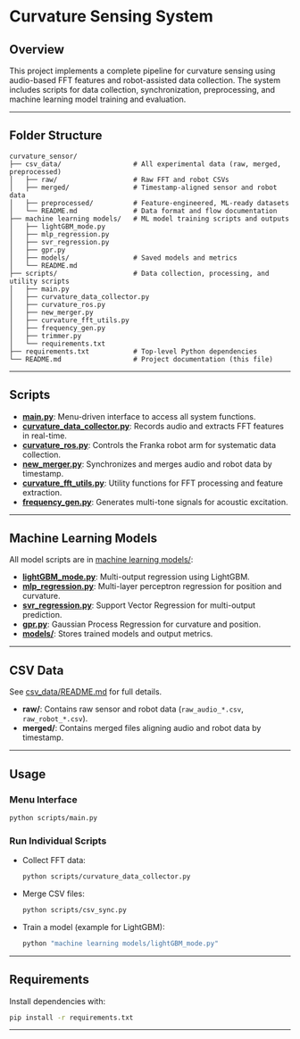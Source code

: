 # Curvature Sensing System

## Overview

This project implements a complete pipeline for curvature sensing using audio-based FFT features and robot-assisted data collection. The system includes scripts for data collection, synchronization, preprocessing, and machine learning model training and evaluation.

---

## Folder Structure

```
curvature_sensor/
├── csv_data/                  # All experimental data (raw, merged, preprocessed)
│   ├── raw/                   # Raw FFT and robot CSVs
│   ├── merged/                # Timestamp-aligned sensor and robot data
│   ├── preprocessed/          # Feature-engineered, ML-ready datasets
│   └── README.md              # Data format and flow documentation
├── machine learning models/   # ML model training scripts and outputs
│   ├── lightGBM_mode.py
│   ├── mlp_regression.py
│   ├── svr_regression.py
│   ├── gpr.py
│   ├── models/                # Saved models and metrics
│   └── README.md
├── scripts/                   # Data collection, processing, and utility scripts
│   ├── main.py
│   ├── curvature_data_collector.py
│   ├── curvature_ros.py
│   ├── new_merger.py
│   ├── curvature_fft_utils.py
│   ├── frequency_gen.py
│   ├── trimmer.py
│   └── requirements.txt
├── requirements.txt           # Top-level Python dependencies
└── README.md                  # Project documentation (this file)
```

---

## Scripts

- **[main.py](scripts/main.py)**: Menu-driven interface to access all system functions.
- **[curvature_data_collector.py](scripts/curvature_data_collector.py)**: Records audio and extracts FFT features in real-time.
- **[curvature_ros.py](scripts/curvature_ros.py)**: Controls the Franka robot arm for systematic data collection.
- **[new_merger.py](scripts/csv_sync.py)**: Synchronizes and merges audio and robot data by timestamp.
- **[curvature_fft_utils.py](scripts/curvature_fft_utils.py)**: Utility functions for FFT processing and feature extraction.
- **[frequency_gen.py](scripts/frequency_gen.py)**: Generates multi-tone signals for acoustic excitation.
---

## Machine Learning Models

All model scripts are in [machine learning models/](machine%20learning%20models/):

- **[lightGBM_mode.py](machine%20learning%20models/lightGBM_mode.py)**: Multi-output regression using LightGBM.
- **[mlp_regression.py](machine%20learning%20models/mlp_regression.py)**: Multi-layer perceptron regression for position and curvature.
- **[svr_regression.py](machine%20learning%20models/svr_regression.py)**: Support Vector Regression for multi-output prediction.
- **[gpr.py](machine%20learning%20models/gpr.py)**: Gaussian Process Regression for curvature and position.
- **[models/](machine%20learning%20models/models/)**: Stores trained models and output metrics.

---

## CSV Data

See [csv_data/README.md](csv_data/README.md) for full details.

- **raw/**: Contains raw sensor and robot data (`raw_audio_*.csv`, `raw_robot_*.csv`).
- **merged/**: Contains merged files aligning audio and robot data by timestamp.

---

## Usage

### Menu Interface

```sh
python scripts/main.py
```

### Run Individual Scripts

- Collect FFT data:
  ```sh
  python scripts/curvature_data_collector.py
  ```
- Merge CSV files:
  ```sh
  python scripts/csv_sync.py
  ```
- Train a model (example for LightGBM):
  ```sh
  python "machine learning models/lightGBM_mode.py"
  ```

---

## Requirements

Install dependencies with:

```sh
pip install -r requirements.txt
```

---


